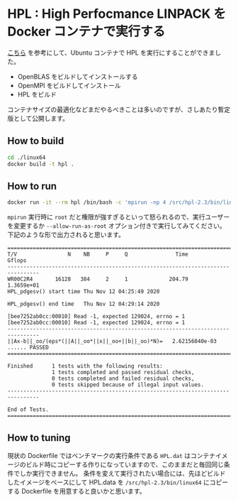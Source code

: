 # HPL : High Perfocmance LINPACK を Docker コンテナで実行する

[こちら](https://sites.google.com/site/rangsiman1993/comp-env/test-and-benchmarks/build-hpl-with-blas-and-mpi)
を参考にして、Ubuntu コンテナで HPL を実行にすることができました。

- OpenBLAS をビルドしてインストールする
- OpenMPI をビルドしてインストール
- HPL をビルド

コンテナサイズの最適化などまだやるべきことは多いのですが、さしあたり暫定版として公開します。

## How to build

```bash
cd ./linux64
docker build -t hpl .
```

## How to run

```bash
docker run -it --rm hpl /bin/bash -c 'mpirun -np 4 /src/hpl-2.3/bin/linux64/xhpl'
```

`mpirun` 実行時に `root` だと権限が強すぎるといって怒られるので、実行ユーザーを変更するか `--allow-run-as-root` オプション付きで実行してみてください。
下記のような形で出力されると思います。

```
================================================================================
T/V                N    NB     P     Q               Time                 Gflops
--------------------------------------------------------------------------------
WR00C2R4       16128   384     2     1             204.79             1.3659e+01
HPL_pdgesv() start time Thu Nov 12 04:25:49 2020

HPL_pdgesv() end time   Thu Nov 12 04:29:14 2020

[bee7252ab0cc:00010] Read -1, expected 129024, errno = 1
[bee7252ab0cc:00010] Read -1, expected 129024, errno = 1
--------------------------------------------------------------------------------
||Ax-b||_oo/(eps*(||A||_oo*||x||_oo+||b||_oo)*N)=   2.62156040e-03 ...... PASSED
================================================================================

Finished      1 tests with the following results:
              1 tests completed and passed residual checks,
              0 tests completed and failed residual checks,
              0 tests skipped because of illegal input values.
--------------------------------------------------------------------------------

End of Tests.
================================================================================
```

## How to tuning

現状の Dockerfile ではベンチマークの実行条件である `HPL.dat` はコンテナイメージのビルド時にコピーする作りになっていますので、このままだと毎回同じ条件でしか実行できません。
条件を変えて実行されたい場合には、先ほどビルドしたイメージをベースにして HPL.data を `/src/hpl-2.3/bin/linux64` にコピーする Dockerfile を用意すると良いかと思います。

